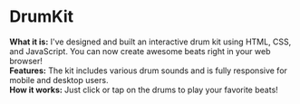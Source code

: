 # DrumKit
**What it is:**  I've designed and built an interactive drum kit using HTML, CSS, and JavaScript. You can now create awesome beats right in your web browser!    <br>
**Features:** The kit includes various drum sounds and is fully responsive for mobile and desktop users. <br>
**How it works:**  Just click or tap on the drums to play your favorite beats!
